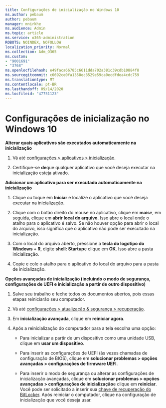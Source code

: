 ```yaml
---
title: Configurações de inicialização no Windows 10
ms.author: pebaum
author: pebaum
manager: mnirkhe
ms.audience: Admin
ms.topic: article
ms.service: o365-administration
ROBOTS: NOINDEX, NOFOLLOW
localization_priority: Normal
ms.collection: Adm_O365
ms.custom:
- "9001691"
- "3768"
ms.openlocfilehash: e49faca66785c6611dda702a381c39cdb10884f8
ms.sourcegitcommit: c6692ce0fa1358ec3529e59ca0ecdfdea4cdc759
ms.translationtype: MT
ms.contentlocale: pt-BR
ms.lasthandoff: 09/14/2020
ms.locfileid: "47751123"
---
```

# <a name="startup-settings-in-windows-10"></a>Configurações de inicialização no Windows 10

**Alterar quais aplicativos são executados automaticamente na inicialização**

1. Vá até [configurações > aplicativos > inicialização](ms-settings:startupapps?activationSource=GetHelp).

2. Certifique-se **de**que qualquer aplicativo que você deseja executar na inicialização esteja ativado.

**Adicionar um aplicativo para ser executado automaticamente na inicialização**

1. Clique ou toque em **Iniciar** e localize o aplicativo que você deseja executar na inicialização.

2. Clique com o botão direito do mouse no aplicativo, clique em **mais**e, em seguida, clique em **abrir local do arquivo**. Isso abre o local onde o atalho para o aplicativo é salvo. Se não houver opção para abrir o local do arquivo, isso significa que o aplicativo não pode ser executado na inicialização.

3. Com o local do arquivo aberto, pressione a **tecla do logotipo do Windows + R**, digite **shell: Startup**e clique em **OK**. Isso abre a pasta inicialização.

4. Copie e cole o atalho para o aplicativo do local do arquivo para a pasta de inicialização.

**Opções avançadas de inicialização (incluindo o modo de segurança, configurações de UEFI e inicialização a partir de outro dispositivo)**

1. Salve seu trabalho e feche todos os documentos abertos, pois essas etapas reiniciarão seu computador.

2. Vá até [configurações > atualização & segurança > recuperação](ms-settings:recovery?activationSource=GetHelp).

3. Em **inicialização avançada**, clique em **reiniciar agora**. 

4. Após a reinicialização do computador para a tela escolha uma opção:

    - Para inicializar a partir de um dispositivo como uma unidade USB, clique em **usar um dispositivo**.

    - Para inserir as configurações de UEFI (às vezes chamadas de configuração de BIOS), clique em **solucionar problemas > opções avançadas > configurações de firmware UEFI**. 

    - Para inserir o modo de segurança ou alterar as configurações de inicialização avançadas, clique em **solucionar problemas > opções avançadas > configurações de inicialização**e clique em **reiniciar**. Você pode ser solicitado a inserir sua [chave de recuperação do BitLocker](https://support.microsoft.com/help/4026181/windows-10-find-my-bitlocker-recovery-key). Após reiniciar o computador, clique na configuração de inicialização que você deseja usar.
